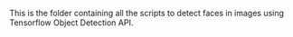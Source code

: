 This is the folder containing all the scripts to detect faces in images using Tensorflow Object Detection API.
